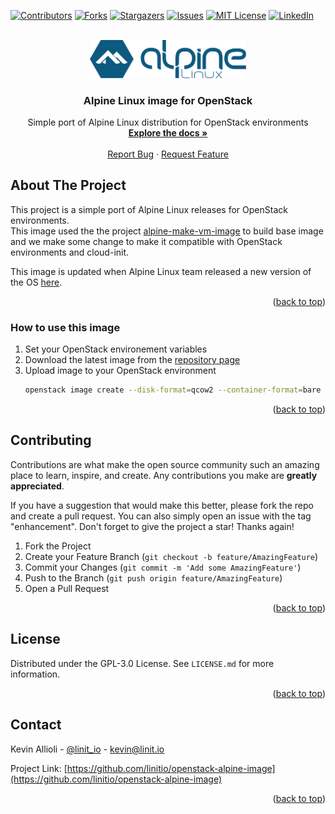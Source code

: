 <div id="top"></div>

<!-- PROJECT SHIELDS -->
[![Contributors][contributors-shield]][contributors-url]
[![Forks][forks-shield]][forks-url]
[![Stargazers][stars-shield]][stars-url]
[![Issues][issues-shield]][issues-url]
[![MIT License][license-shield]][license-url]
[![LinkedIn][linkedin-shield]][linkedin-url]


<!-- PROJECT LOGO -->
<br />
<div align="center">
  <a href="[https://github.com/linitio/repo_name](https://github.com/linitio/openstack-alpine-image)">
    <img src="images/logo.svg" alt="Logo" width="250">
  </a>

<h3 align="center">Alpine Linux image for OpenStack</h3>

  <p align="center">
    Simple port of Alpine Linux distribution for OpenStack environments
    <br />
    <a href="https://github.com/linitio/openstack-alpine-image"><strong>Explore the docs »</strong></a>
    <br />
    <br />
    <a href="https://github.com/linitio/openstack-alpine-image/issues">Report Bug</a>
    ·
    <a href="https://github.com/linitio/openstack-alpine-image/issues">Request Feature</a>
  </p>
</div>

<!-- ABOUT THE PROJECT -->
## About The Project

This project is a simple port of Alpine Linux releases for OpenStack environments.  
This image used the the project [alpine-make-vm-image](https://github.com/alpinelinux/alpine-make-vm-image "alpine-make-vm-image project") to build base image and we make some change to make it compatible with OpenStack environments and cloud-init.  

This image is updated when Alpine Linux team released a new version of the OS [here](https://alpinelinux.org/releases/ "Alpine linux Release Inventory").


<p align="right">(<a href="#top">back to top</a>)</p>

### How to use this image

1. Set your OpenStack environement variables
2. Download the latest image from the [repository page](https://s3.openimages.cloud/alpine-image/index.html# "Images Repository")
3. Upload image to your OpenStack environment
   ```sh
   openstack image create --disk-format=qcow2 --container-format=bare --file alpine-<VERSION>-x86_64.qcow2  'Alpine <VERSION>'
   ```

<p align="right">(<a href="#top">back to top</a>)</p>

<!-- CONTRIBUTING -->
## Contributing

Contributions are what make the open source community such an amazing place to learn, inspire, and create. Any contributions you make are **greatly appreciated**.

If you have a suggestion that would make this better, please fork the repo and create a pull request. You can also simply open an issue with the tag "enhancement".
Don't forget to give the project a star! Thanks again!

1. Fork the Project
2. Create your Feature Branch (`git checkout -b feature/AmazingFeature`)
3. Commit your Changes (`git commit -m 'Add some AmazingFeature'`)
4. Push to the Branch (`git push origin feature/AmazingFeature`)
5. Open a Pull Request

<p align="right">(<a href="#top">back to top</a>)</p>



<!-- LICENSE -->
## License

Distributed under the GPL-3.0 License. See `LICENSE.md` for more information.

<p align="right">(<a href="#top">back to top</a>)</p>



<!-- CONTACT -->
## Contact

Kevin Allioli - [@linit_io](https://twitter.com/linit_io) - kevin@linit.io

Project Link: [https://github.com/linitio/openstack-alpine-image](https://github.com/linitio/openstack-alpine-image)

<p align="right">(<a href="#top">back to top</a>)</p>


<!-- MARKDOWN LINKS & IMAGES -->
<!-- https://www.markdownguide.org/basic-syntax/#reference-style-links -->
[contributors-shield]: https://img.shields.io/github/contributors/linitio/openstack-alpine-image.svg?style=for-the-badge
[contributors-url]: https://github.com/linitio/openstack-alpine-image/graphs/contributors
[forks-shield]: https://img.shields.io/github/forks/linitio/openstack-alpine-image.svg?style=for-the-badge
[forks-url]: https://github.com/linitio/openstack-alpine-image/network/members
[stars-shield]: https://img.shields.io/github/stars/linitio/openstack-alpine-image.svg?style=for-the-badge
[stars-url]: https://github.com/linitio/openstack-alpine-image/stargazers
[issues-shield]: https://img.shields.io/github/issues/linitio/openstack-alpine-image.svg?style=for-the-badge
[issues-url]: https://github.com/linitio/openstack-alpine-image/issues
[license-shield]: https://img.shields.io/github/license/linitio/openstack-alpine-image.svg?style=for-the-badge
[license-url]: https://github.com/linitio/openstack-alpine-image/blob/master/LICENSE.md
[linkedin-shield]: https://img.shields.io/badge/-LinkedIn-black.svg?style=for-the-badge&logo=linkedin&colorB=555
[linkedin-url]: https://linkedin.com/in/kevinallioli
